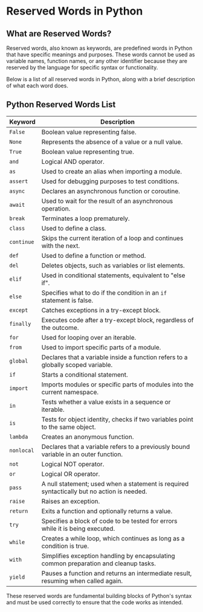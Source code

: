 
# Reserved Words in Python

## What are Reserved Words?

Reserved words, also known as keywords, are predefined words in Python that have specific meanings and purposes. These words cannot be used as variable names, function names, or any other identifier because they are reserved by the language for specific syntax or functionality.

Below is a list of all reserved words in Python, along with a brief description of what each word does.

## Python Reserved Words List

| Keyword      | Description |
|--------------|-------------|
| `False`      | Boolean value representing false. |
| `None`       | Represents the absence of a value or a null value. |
| `True`       | Boolean value representing true. |
| `and`        | Logical AND operator. |
| `as`         | Used to create an alias when importing a module. |
| `assert`     | Used for debugging purposes to test conditions. |
| `async`      | Declares an asynchronous function or coroutine. |
| `await`      | Used to wait for the result of an asynchronous operation. |
| `break`      | Terminates a loop prematurely. |
| `class`      | Used to define a class. |
| `continue`   | Skips the current iteration of a loop and continues with the next. |
| `def`        | Used to define a function or method. |
| `del`        | Deletes objects, such as variables or list elements. |
| `elif`       | Used in conditional statements, equivalent to "else if". |
| `else`       | Specifies what to do if the condition in an `if` statement is false. |
| `except`     | Catches exceptions in a try-except block. |
| `finally`    | Executes code after a try-except block, regardless of the outcome. |
| `for`        | Used for looping over an iterable. |
| `from`       | Used to import specific parts of a module. |
| `global`     | Declares that a variable inside a function refers to a globally scoped variable. |
| `if`         | Starts a conditional statement. |
| `import`     | Imports modules or specific parts of modules into the current namespace. |
| `in`         | Tests whether a value exists in a sequence or iterable. |
| `is`         | Tests for object identity, checks if two variables point to the same object. |
| `lambda`     | Creates an anonymous function. |
| `nonlocal`   | Declares that a variable refers to a previously bound variable in an outer function. |
| `not`        | Logical NOT operator. |
| `or`         | Logical OR operator. |
| `pass`       | A null statement; used when a statement is required syntactically but no action is needed. |
| `raise`      | Raises an exception. |
| `return`     | Exits a function and optionally returns a value. |
| `try`        | Specifies a block of code to be tested for errors while it is being executed. |
| `while`      | Creates a while loop, which continues as long as a condition is true. |
| `with`       | Simplifies exception handling by encapsulating common preparation and cleanup tasks. |
| `yield`      | Pauses a function and returns an intermediate result, resuming when called again. |

These reserved words are fundamental building blocks of Python's syntax and must be used correctly to ensure that the code works as intended.
